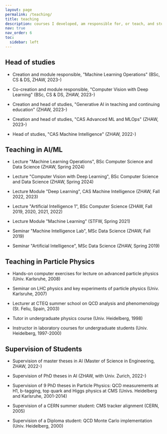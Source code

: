 ```yaml
---
layout: page
permalink: /teaching/
title: teaching
description: courses I developed, am responsible for, or teach, and students I supervise.
nav: true
nav_order: 6
toc:
  sidebar: left
---
```


## Head of studies


- Creation and module responsible, "Machine Learning Operations" (BSc, CS & DS, ZHAW, 2023-)

- Co-creation and module responsible, "Computer Vision with Deep Learning" (BSc, CS & DS, ZHAW, 2023-)

- Creation and head of studies, "Generative AI in teaching and continuing education" (ZHAW, 2023-)

- Creation and head of studies, "CAS Advanced ML and MLOps" (ZHAW, 2023-)

- Head of studies, "CAS Machine Intelligence" (ZHAW, 2022-)

## Teaching in AI/ML

- Lecture "Machine Learning Operations",  BSc Computer Science and Data Science (ZHAW, Spring 2024)

- Lecture "Computer Vision with Deep Learning",  BSc Computer Science and Data Science (ZHAW, Spring 2024)

- Lecture Module "Deep Learning", CAS Machine Intelligence (ZHAW, Fall 2022, 2023)

- Lecture "Artificial Intelligence 1", BSc Computer Science (ZHAW, Fall 2019, 2020, 2021, 2022)

- Lecture Module "Machine Learning" (STFW, Spring 2021)

- Seminar "Machine Intelligence Lab", MSc Data Science (ZHAW, Fall 2019)

- Seminar "Artificial Intelligence", MSc Data Science (ZHAW, Spring 2019)



## Teaching in Particle Physics


- Hands-on computer exercises for lecture on advanced particle physics (Univ. Karlsruhe, 2008)

- Seminar on LHC physics and key experiments of particle physics (Univ. Karlsruhe, 2007)

- Lecturer at CTEQ summer school on QCD analysis and phenomenology (St. Feliu, Spain, 2003)

- Tutor in undergraduate physics course (Univ. Heidelberg, 1998)

- Instructor in laboratory courses for undergraduate students (Univ. Heidelberg, 1997-2000)


## Supervision of Students

- Supervision of master theses in AI (Master of Science in Engineering, ZHAW, 2022-)

- Supervision of PhD theses in AI (ZHAW, with Univ. Zurich, 2022-)

- Supervision of 9 PhD theses in Particle Physics: QCD measurements at H1, b-tagging, top quark and Higgs physics at CMS 
(Univs. Heidelberg and Karlsruhe, 2001-2014)

- Supervision of a CERN summer student: CMS tracker alignment (CERN, 2005)

- Supervision of a Diploma student: QCD Monte Carlo implementation (Univ. Heidelberg, 2000)


